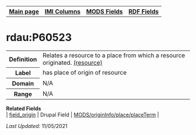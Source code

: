 <!DOCTYPE html>
<html>

<body>
<table style="width:100%">
  <tr>
    <th><a href="index.md">Main page</a></th>
	<th><a href="IMI.md">IMI Columns</a></th>
    <th><a href="MODS.md">MODS Fields</a></th>
    <th><a href="RDF.md">RDF Fields</a></th>
  </tr>
</table>


<h1>rdau:P60523</h1>
<table>
<tr>
	<th>Definition</th>
	<td>Relates a resource to a place from which a resource originated. <a href="http://www.rdaregistry.info/Elements/u/">(resource)</a></td>
</tr>
<tr>
	<th>Label</th>
	<td>has place of origin of resource</td>
</tr>
<tr>
	<th>Domain</th>
	<td>N/A</td>
</tr>
<tr>
	<th>Range</th>
	<td>N/A</td>
</tr>
</table>
<dl>
	<dt><b>Related Fields</b></dt>
		| <a href="field_origin.md">field_origin</a> | 
		<a href-"DrupalFields.md">Drupal Field</a> |
		<a href="mods.originInfo_place_placeTerm.md">MODS/originInfo/place/placeTerm</a> |
</dl>
<p><i>Last Updated: </i>11/05/2021</p>
</body>
</html>